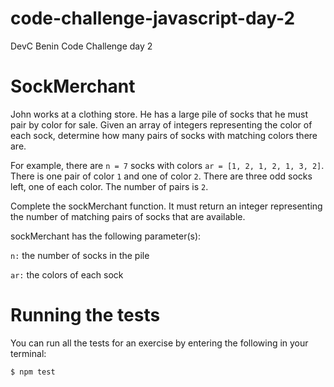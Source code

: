 # code-challenge-javascript-day-2
DevC Benin Code Challenge day 2

# SockMerchant

John works at a clothing store. He has a large pile of socks that he must pair by color for sale. Given an array of integers representing the color of each sock, determine how many pairs of socks with matching colors there are.

For example, there are `n = 7` socks with colors `ar = [1, 2, 1, 2, 1, 3, 2]`. There is one pair of color `1` and one of color `2`. There are three odd socks left, one of each color. The number of pairs is `2`.

Complete the sockMerchant function. It must return an integer representing the number of matching pairs of socks that are available.

sockMerchant has the following parameter(s):

`n:` the number of socks in the pile

`ar:` the colors of each sock

# Running the tests

You can run all the tests for an exercise by entering the following in your
terminal:

```sh
$ npm test
```

